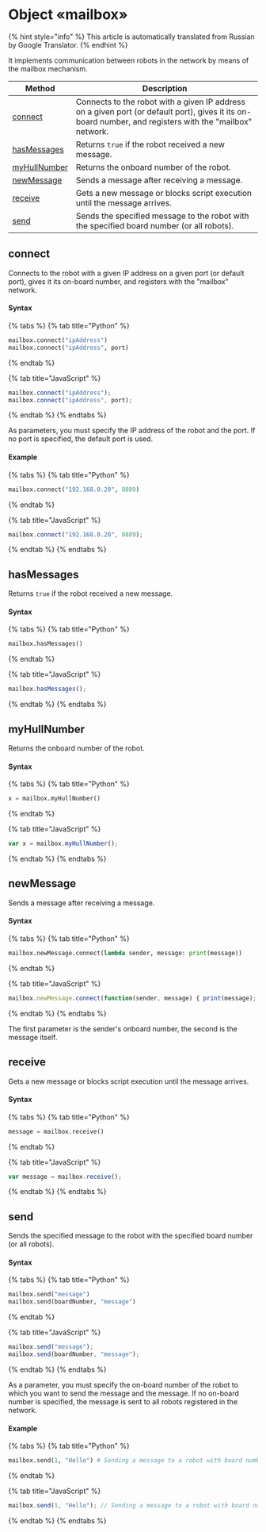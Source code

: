 # Object «mailbox»

{% hint style="info" %}
This article is automatically translated from Russian by Google Translator.
{% endhint %}

It implements communication between robots in the network by means of the mailbox mechanism.

| Method                                         | Description                                                                                                                                              |
| ---------------------------------------------- | -------------------------------------------------------------------------------------------------------------------------------------------------------- |
| [connect](object-mailbox.md#connect)           | Connects to the robot with a given IP address on a given port (or default port), gives it its on-board number, and registers with the "mailbox" network. |
| [hasMessages](object-mailbox.md#hasmessages)   | Returns `true` if the robot received a new message.                                                                                                      |
| [myHullNumber](object-mailbox.md#myhullnumber) | Returns the onboard number of the robot.                                                                                                                 |
| [newMessage](object-mailbox.md#newmessage)     | Sends a message after receiving a message.                                                                                                               |
| [receive](object-mailbox.md#receive)           | Gets a new message or blocks script execution until the message arrives.                                                                                 |
| [send](object-mailbox.md#send)                 | Sends the specified message to the robot with the specified board number (or all robots).                                                                |

## connect

Connects to the robot with a given IP address on a given port (or default port), gives it its on-board number, and registers with the "mailbox" network.

#### Syntax

{% tabs %}
{% tab title="Python" %}
```python
mailbox.connect("ipAddress")
mailbox.connect("ipAddress", port)
```
{% endtab %}

{% tab title="JavaScript" %}
```javascript
mailbox.connect("ipAddress");
mailbox.connect("ipAddress", port);
```
{% endtab %}
{% endtabs %}

As parameters, you must specify the IP address of the robot and the port. If no port is specified, the default port is used.

#### Example

{% tabs %}
{% tab title="Python" %}
```python
mailbox.connect("192.168.0.20", 8889)
```
{% endtab %}

{% tab title="JavaScript" %}
```javascript
mailbox.connect("192.168.0.20", 8889);
```
{% endtab %}
{% endtabs %}

## hasMessages

Returns `true` if the robot received a new message.

#### Syntax

{% tabs %}
{% tab title="Python" %}
```python
mailbox.hasMessages()
```
{% endtab %}

{% tab title="JavaScript" %}
```javascript
mailbox.hasMessages();
```
{% endtab %}
{% endtabs %}

## myHullNumber

Returns the onboard number of the robot.

#### Syntax

{% tabs %}
{% tab title="Python" %}
```python
x = mailbox.myHullNumber()
```
{% endtab %}

{% tab title="JavaScript" %}
```javascript
var x = mailbox.myHullNumber();
```
{% endtab %}
{% endtabs %}

## newMessage

Sends a message after receiving a message.

#### Syntax

{% tabs %}
{% tab title="Python" %}
```python
mailbox.newMessage.connect(lambda sender, message: print(message))
```
{% endtab %}

{% tab title="JavaScript" %}
```javascript
mailbox.newMessage.connect(function(sender, message) { print(message); });
```
{% endtab %}
{% endtabs %}

The first parameter is the sender's onboard number, the second is the message itself.

## receive

Gets a new message or blocks script execution until the message arrives.

#### Syntax

{% tabs %}
{% tab title="Python" %}
```python
message = mailbox.receive()
```
{% endtab %}

{% tab title="JavaScript" %}
```javascript
var message = mailbox.receive();	
```
{% endtab %}
{% endtabs %}

## send

Sends the specified message to the robot with the specified board number (or all robots).

#### Syntax

{% tabs %}
{% tab title="Python" %}
```python
mailbox.send("message")
mailbox.send(boardNumber, "message")
```
{% endtab %}

{% tab title="JavaScript" %}
```javascript
mailbox.send("message");
mailbox.send(boardNumber, "message");
```
{% endtab %}
{% endtabs %}

As a parameter, you must specify the on-board number of the robot to which you want to send the message and the message. If no on-board number is specified, the message is sent to all robots registered in the network.

#### Example

{% tabs %}
{% tab title="Python" %}
```python
mailbox.send(1, "Hello") # Sending a message to a robot with board number 1
```
{% endtab %}

{% tab title="JavaScript" %}
```javascript
mailbox.send(1, "Hello"); // Sending a message to a robot with board number 1
```
{% endtab %}
{% endtabs %}
